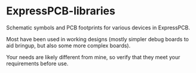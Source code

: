 # ExpressPCB-libraries
Schematic symbols and PCB footprints for various devices in ExpressPCB.

Most have been used in working designs (mostly simpler debug boards to aid bringup, but also some more complex boards).

Your needs are likely different from mine, so verify that they meet your requirements before use.

